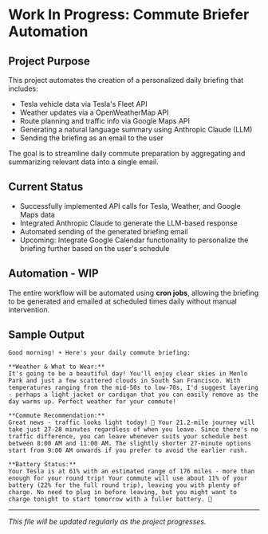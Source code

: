 # Work In Progress: Commute Briefer Automation

## Project Purpose
This project automates the creation of a personalized daily briefing that includes:
- Tesla vehicle data via Tesla's Fleet API
- Weather updates via a OpenWeatherMap API
- Route planning and traffic info via Google Maps API
- Generating a natural language summary using Anthropic Claude (LLM)
- Sending the briefing as an email to the user

The goal is to streamline daily commute preparation by aggregating and summarizing relevant data into a single email.

## Current Status
- Successfully implemented API calls for Tesla, Weather, and Google Maps data
- Integrated Anthropic Claude to generate the LLM-based response
- Automated sending of the generated briefing email
- Upcoming: Integrate Google Calendar functionality to personalize the briefing further based on the user's schedule

## Automation - WIP
The entire workflow will be automated using **cron jobs**, allowing the briefing to be generated and emailed at scheduled times daily without manual intervention.

## Sample Output
```
Good morning! ☀️ Here's your daily commute briefing:

**Weather & What to Wear:**
It's going to be a beautiful day! You'll enjoy clear skies in Menlo Park and just a few scattered clouds in South San Francisco. With temperatures ranging from the mid-50s to low-70s, I'd suggest layering - perhaps a light jacket or cardigan that you can easily remove as the day warms up. Perfect weather for your commute!

**Commute Recommendation:**
Great news - traffic looks light today! 🚗 Your 21.2-mile journey will take just 27-28 minutes regardless of when you leave. Since there's no traffic difference, you can leave whenever suits your schedule best between 8:00 AM and 11:00 AM. The slightly shorter 27-minute options start from 9:00 AM onwards if you prefer to avoid the earlier rush.

**Battery Status:**
Your Tesla is at 61% with an estimated range of 176 miles - more than enough for your round trip! Your commute will use about 11% of your battery (22% for the full round trip), leaving you with plenty of charge. No need to plug in before leaving, but you might want to charge tonight to start tomorrow with a fuller battery. 🔋
```
---

*This file will be updated regularly as the project progresses.*

